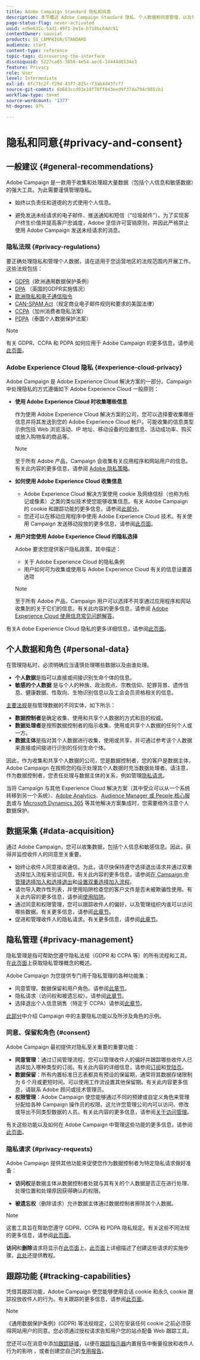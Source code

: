 ```yaml
---
title: Adobe Campaign Standard 隐私和同意
description: 本节概述 Adobe Campaign Standard 隐私、个人数据和同意管理，以及可用于处理这些事项的工具。
page-status-flag: never-activated
uuid: ed9e631c-5ad1-49f1-be1e-b710bc64dc91
contentOwner: sauviat
products: SG_CAMPAIGN/STANDARD
audience: start
content-type: reference
topic-tags: discovering-the-interface
discoiquuid: 5227ca05-3856-4e54-aec6-14444d6534e3
feature: Privacy
role: User
level: Intermediate
exl-id: 0fc71c2f-f294-43f7-825c-73ab4d43fcf7
source-git-commit: 6b683ccd93e10f78ff643eed9f374a794c085cb1
workflow-type: tm+mt
source-wordcount: '1377'
ht-degree: 97%

---
```


# 隐私和同意{#privacy-and-consent}

## 一般建议 {#general-recommendations}

Adobe Campaign 是一款用于收集和处理超大量数据（包括个人信息和敏感数据）的强大工具。为此需要谨慎管理隐私。

* 始终以负责任和道德的方式使用个人信息。

* 避免发送未经请求的电子邮件、推送通知和短信（“垃圾邮件”）。为了实现客户终生价值并提高客户忠诚度，Adobe 坚信许可营销原则，并因此严格禁止使用 Adobe Campaign 发送未经请求的消息。

### 隐私法规 {#privacy-regulations}

要正确处理隐私和管理个人数据，请在适用于您运营地区的法规范围内开展工作。这些法规包括：
* [GDPR](https://ec.europa.eu/info/law/law-topic/data-protection/reform/what-does-general-data-protection-regulation-gdpr-govern_en)（欧洲通用数据保护条例）
* [DPA](https://www.gov.uk/data-protection) （英国的GDPR实施情况）
* [欧洲隐私和电子通信指令](https://eur-lex.europa.eu/legal-content/EN/TXT/?uri=CELEX:02002L0058-20091219)
* [CAN-SPAM Act](https://www.ftc.gov/business-guidance/resources/can-spam-act-compliance-guide-business)（规定商业电子邮件规则和要求的美国法律）
* [CCPA](https://leginfo.legislature.ca.gov/faces/codes_displayText.xhtml?lawCode=CIV&amp;division=3.&amp;title=1.81.5.&amp;part=4.&amp;chapter=&amp;article=)（加州消费者隐私法案）
* [PDPA](https://secureprivacy.ai/thailand-pdpa-summary-what-businesses-need-to-know/)（泰国个人数据保护法案）

>[!NOTE]
>
>有关 GDPR、CCPA 和 PDPA 如何应用于 Adobe Campaign 的更多信息，请参阅[此页面](../../start/using/privacy-management.md#privacy-management-regulations)。

### Adobe Experience Cloud 隐私 {#experience-cloud-privacy}

Adobe Campaign 是 Adobe Experience Cloud 解决方案的一部分。Campaign 中处理隐私的方式遵循如下 Adobe Experience Cloud 一般原则：

* **使用 Adobe Experience Cloud 时收集哪些信息**

  作为使用 Adobe Experience Cloud 解决方案的公司，您可以选择要收集哪些信息并将其发送到您的 Adobe Experience Cloud 帐户。可能收集的信息类型示例包括 Web 浏览活动、IP 地址、移动设备的位置信息、活动成功率、购买或放入购物车的商品等。

  >[!NOTE]
  >
  >至于所有 Adobe 产品，Campaign 会收集有关应用程序和网站用户的信息。有关此内容的更多信息，请参阅 [Adobe 隐私策略](https://www.adobe.com/cn/privacy/policy.html)。

* **如何使用 Adobe Experience Cloud 收集信息**

   * Adobe Experience Cloud 解决方案使用 cookie 及网络信标（也称为标记或像素）之类的类似技术使您能够收集信息。有关 Adobe Campaign 的 cookie 和跟踪功能的更多信息，请参阅[此部分](#tracking-capabilities)。
   * 您还可以在移动应用程序中使用 Adobe Experience Cloud 技术。有关使用 Campaign 发送移动投放的更多信息，请参阅[此页面](../../channels/using/mobile-guide.md)。

* **用户对您使用 Adobe Experience Cloud 的隐私选择**

  Adobe 要求您提供客户隐私政策，其中描述：

   * 关于 Adobe Experience Cloud 的隐私条例
   * 用户如何可为收集或使用与 Adobe Experience Cloud 有关的信息设置首选项

  >[!NOTE]
  >
  >至于所有 Adobe 产品，Campaign 用户可以选择不共享通过应用程序和网站收集到的关于它们的信息。有关此内容的更多信息，请参阅 [Adobe Experience Cloud 使用信息常见问题解答](https://www.adobe.com/cn/privacy/experience-cloud-usage-info-faq.html)。

有关A dobe Experience Cloud 隐私的更多详细信息，请参阅[此页面](https://www.adobe.com/cn/privacy/marketing-cloud.html)。

## 个人数据和角色 {#personal-data}

在管理隐私时，必须明确应当谨慎处理哪些数据以及由谁处理。
* **个人数据**&#x200B;是指可以直接或间接识别生命个体的信息。
* **敏感的个人数据** 是与个人的种族、政治观点、宗教信仰、犯罪背景、遗传信息、健康数据、性取向、生物识别信息以及工会会员资格相关的信息。

[主要法规](#privacy-regulations)是指管理数据的不同实体，如下所示：
* **数据控制者**&#x200B;是确定收集、使用和共享个人数据的方式和目的权威。
* **数据处理者**&#x200B;是按照数据控制者的指示收集、使用或共享个人数据的任何个人或一方。
* **数据主体**&#x200B;是指对其个人数据进行收集、使用或共享，并可通过参考该个人数据来直接或间接进行识别的任何生命个体。

因此，作为收集和共享个人数据的公司，您是数据控制者，您的客户是数据主体，Adobe Campaign 在按照您的指示处理其个人数据时充当数据处理者。请注意，作为数据控制者，您责任处理与数据主体的关系，例如管理[隐私请求](#privacy-requests)。

当将 Campaign 与其他 Experience Cloud 解决方案（其中受众可以从一个系统转移到另一个系统）、[Adobe Analytics](../../integrating/using/about-campaign-analytics-integration.md)、[Audience Manager 或 People 核心服务](../../integrating/using/sharing-audiences-with-audience-manager-or-people-core-service.md)或与 [Microsoft Dynamics 365](../../integrating/using/d365-acs-get-started.md) 等其他解决方案集成时，您需要格外注意个人数据保护。

## 数据采集 {#data-acquisition}

通过 Adobe Campaign，您可以收集数据，包括个人信息和敏感信息。因此，获得并监控收件人的同意至关重要。

* 始终让收件人同意接收通信。为此，请尽快保持遵守选择退出请求并通过双重选择加入流程来验证同意。有关此内容的更多信息，请参阅[在 Campaign 中管理选择加入和选择退出](../../audiences/using/managing-opt-in-and-opt-out-in-campaign.md)和[设置双重选择加入流程](../../channels/using/setting-up-a-double-opt-in-process.md)。
* 请勿导入欺诈性列表，并使用陷阱检查您的客户文件是否未被欺骗性使用。有关此内容的更多信息，请参阅[使用陷阱](../../sending/using/using-traps.md)。
* 通过同意和权限管理，您可以跟踪收件人的偏好，以及管理组织内谁可以访问哪些数据。有关更多信息，请参阅[此章节](#consent)。
* 促进和管理收件人的隐私请求。有关更多信息，请参阅[此章节](#privacy-requests)。

## 隐私管理 {#privacy-management}

隐私管理是指可帮助您遵守隐私法规（GDPR 和 CCPA 等）的所有流程和工具。在[此页面](../../start/using/privacy-management.md#privacy-management-regulations)上获取隐私管理概念的概述。

Adobe Campaign 为您提供专门用于隐私管理的各种功能集：
* 同意管理、数据保留和用户角色。请参阅[此章节](#consent)。
* 隐私请求（访问权和被遗忘权）。请参阅[此章节](#privacy-requests)。
* 选择退出个人信息销售（特定于 CCPA）请参阅[此章节](../../start/using/privacy-requests.md#sale-of-personal-information-ccpa)。

[此部分](#personal-data)中介绍 Campaign 中的主要隐私功能以及所涉及角色的示例。


### 同意、保留和角色 {#consent}

Adobe Campaign 最初提供对隐私至关重要的重要功能：

* **同意管理**：通过订阅管理流程，您可以管理收件人的偏好并跟踪哪些收件人已选择加入哪种类型的订阅。有关此内容的详细信息，请参阅[订阅](../../audiences/using/about-subscriptions.md)和[登陆页](../../channels/using/getting-started-with-landing-pages.md)。
* **数据保留**：所有内置标准日志表都具有预设的保留期，通常将其数据存储限制为 6 个月或更短时间。可以使用工作流设置其他保留期。有关此内容更多信息，请联系 Adobe 顾问或技术管理员。
* **权限管理**：Adobe Campaign 使您能够通过不同的预建或自定义角色来管理分配给各种 Campaign 操作员的权限。这允许您管理公司内可以访问、修改或导出不同类型数据的人员。有关此内容的更多信息，请参阅[关于访问管理](../../administration/using/about-access-management.md)。

有关这些功能以及如何在 Adobe Campaign 中管理这些功能的更多信息，请参阅[此页面](../../start/using/privacy-management.md#consent-retention-roles)。

### 隐私请求 {#privacy-requests}

Adobe Campaign 提供其他功能来促使您作为数据控制者为特定隐私请求做好准备：

* **访问权**&#x200B;是数据主体从数据控制者处就与其有关的个人数据是否正在进行处理、处理位置和处理原因获得确认的权限。

* **被遗忘权**（删除请求）允许数据主体通过数据控制者擦除其个人数据。

>[!NOTE]
>
>这套工具旨在帮助您遵守 GDPR、CCPA 和 PDPA 隐私规定。有关这些不同法规的更多信息，请参阅[此页面](../../start/using/privacy-management.md#privacy-management-regulations)。

**访问**&#x200B;和&#x200B;**删除**&#x200B;请求将显示在[此页面](../../start/using/privacy-management.md#right-access-forgotten)上。[此页面](../../start/using/privacy-requests.md#about-privacy-requests)上详细描述了创建这些请求的实施步骤。[此处](https://experienceleague.adobe.com/docs/campaign-standard-learn/tutorials/privacy/privacy-overview.html?lang=zh-Hans)还提供教程。

## 跟踪功能 {#tracking-capabilities}

凭借其跟踪功能，Adobe Campaign 使您能够使用会话 cookie 和永久 cookie 跟踪投放收件人的行为。有关跟踪的更多信息，请参阅[此页面](../../sending/using/tracking-messages.md)。

>[!NOTE]
>
>《通用数据保护条例》(GDPR) 等法规规定，公司在安装任何 cookie 之前必须获得网站用户的同意。您必须通过授权请求告知用户您的站点配备 Web 跟踪工具。

您还可以在消息中添加[跟踪链接](../../designing/using/links.md#about-tracked-urls)，以便在[跟踪指示器](../../reporting/using/tracking-indicators.md)内置报告中衡量投放和收件人行为的影响 ，或者创建您自己的[专用报告](../../reporting/using/about-dynamic-reports.md)。
